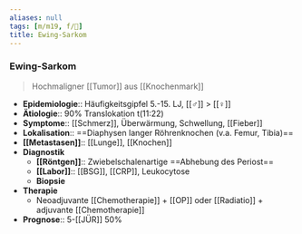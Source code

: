 ```yaml
---
aliases: null
tags: [m/m19, f/🦀]
title: Ewing-Sarkom
---
```

### Ewing-Sarkom
> Hochmaligner [[Tumor]] aus [[Knochenmark]]
- **Epidemiologie**:: Häufigkeitsgipfel 5.-15. LJ, [[♂]] > [[♀]] 
- **Ätiologie**:: 90% Translokation t(11:22)
- **Symptome**:: [[Schmerz]], Überwärmung, Schwellung, [[Fieber]]
- **Lokalisation**:: ==Diaphysen langer Röhrenknochen (v.a. Femur, Tibia)==
- **[[Metastasen]]**:: [[Lunge]], [[Knochen]]
- **Diagnostik**
	- **[[Röntgen]]**:: Zwiebelschalenartige ==Abhebung des Periost==
	- **[[Labor]]**:: [[BSG]], [[CRP]], Leukocytose
	- **Biopsie**
- **Therapie**
	- Neoadjuvante [[Chemotherapie]] + [[OP]] oder [[Radiatio]] + adjuvante [[Chemotherapie]]
- **Prognose**:: 5-[[JÜR]] 50%